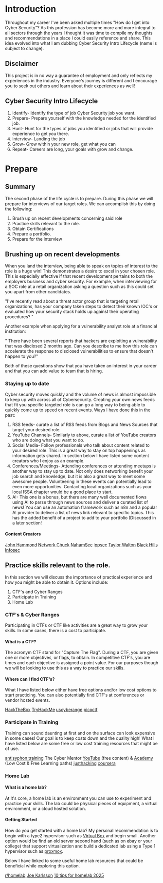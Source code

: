 # Introduction

Throughout my career I've been asked multiple times "How do I get into Cyber Security"? As this profession has become more and more integral to all sectors through the years I thought it was time to compile my thoughts and recommendations in a place I could easily reference and share. This idea evolved into what I am dubbing Cyber Security Intro Lifecycle (name is subject to change). 

## Disclaimer

This project is in no way a guarantee of employment and only reflects my experiences in the industry. Everyone's journey is different and I encourage you to seek out others and learn about their experiences as well! 

## Cyber Security Intro Lifecycle

1. Identify- Identify the type of job Cyber Security job you want.
2. Prepare- Prepare yourself with the knowledge needed for the identified job.
3. Hunt- Hunt for the types of jobs you identified or jobs that will provide experience to get you there. 
4. Interview- Landing the job
5. Grow- Grow within your new role, get what you can
6. Repeat- Careers are long, your goals with grow and change.

# Prepare

## Summary

The second phase of the life cycle is to prepare. During this phase we will prepare for interviews of our target roles. We can accomplish this by doing the following:

1. Brush up on recent developments concerning said role
2. Practice skills relevant to the role.
3. Obtain Certifications
4. Prepare a portfolio.
5. Prepare for the interview
## Brushing up on recent developments

When you land the interview, being able to speak on topics of interest to the role is a huge win! This demonstrates a desire to excel in your chosen role. This is especially effective if that recent development pertains to both the employers business and cyber security. For example, when interviewing for a SOC role at a retail organization asking a question such as this could set you apart from other candidates.

"I've recently read about a threat actor group that is targeting retail organizations, has your company taken steps to detect their known IOC's or evaluated how your security stack holds up against their operating procedures? "

Another example when applying for a vulnerability analyst role at a financial institution: 

" There have been several reports that hackers are exploiting a vulnerability that was disclosed 2 months ago. Can you describe to me how this role can accelerate the response to disclosed vulnerabilities to ensure that doesn't happen to you?"

Both of these questions show that you have taken an interest in your career and that you can add value to team that is hiring.

### Staying up to date

Cyber security moves quickly and the volume of news is almost impossible to keep up with across all of Cybersecurity. Creating your own news feeds that fit you specific targeted role is can go a long way to being able to quickly come up to speed on recent events. Ways I have done this in the past:

1. RSS feeds- curate a list of RSS feeds from Blogs and News Sources that target your desired role.
2. YouTube Channels- Similarly to above, curate a list of YouTube creators who are doing what you want to do. 
3. Social Media- Follow professionals who talk about content related to your desired role. This is a great way to stay on top happenings as information gets shared. In section below I have listed some content creators who I enjoy as an example. 
4. Conferences/Meetings- Attending conferences or attending meetups is another way to stay up to date. Not only does networking benefit your job search and knowledge, but it is also a great way to meet some awesome people. Volunteering in these events can potentially lead to even more opportunities. Contacting local organizations such as your local ISSA chapter would be a good place to start.
5. AI- This one is a bonus, but there are many well documented flows using AI to parse through news sources and deliver a curated list of news! You can use an automation framework such as n8n and a popular AI provider to deliver a list of news link relevant to specific topics. This has the added benefit of a project to add to your portfolio (Discussed in a later section!
#### Content Creators

[John Hammond](https://johnhammond.llc/links)
[Network Chuck](https://www.youtube.com/@NetworkChuck)
[NahamSec](https://www.youtube.com/@NahamSec)
[ippsec](https://ippsec.rocks/?#)
[Taylor Walton](https://www.youtube.com/@taylorwalton_socfortress)
[Black Hills Infosec](https://www.youtube.com/@BlackHillsInformationSecurity/videos)


## Practice skills relevant to the role.

In this section we will discuss the importance of practical experience and how you might be able to obtain it. Options include:
1. CTF's and Cyber Ranges
2. Participate in Training
3. Home Lab

### CTF's & Cyber Ranges

Participating in CTFs or CTF like activities are a great way to grow your skills. In some cases, there is a cost to participate.

#### What is a CTF?

The acronym CTF stand for "Capture The Flag". During a CTF, you are given one or more objectives, or flags, to obtain. In competitive CTF's, you are times and each objective is assigned a point value. For our purposes though we will be looking to use this as a way to practice our skills.

#### Where can I find CTF's?

What I have listed below either have free options and/or low cost options to start practicing. You can also potentially find CTF's at conferences or vendor hosted events. 

[HackTheBox](https://www.hackthebox.com/)
[TryHackMe](https://tryhackme.com/)
[uscyberange](https://www.uscyberrange.org/pricing/)
[picoctf](https://picoctf.org/)


### Participate in Training

Training can sound daunting at first and on the surface can look expensive in some cases! Our goal is to keep costs down and the quality high! What I have listed below are some free or low cost training resources that might be of use.

[antisyphon training](https://www.antisyphontraining.com/pay-forward-what-you-can/)
The Cyber Mentor [YouTube](https://www.youtube.com/@TCMSecurityAcademy) (free content) & [Academy](https://academy.tcm-sec.com/) (Low Cost & Free Learning paths)
[justhacking](https://www.justhacking.com/)
[coursera](https://www.coursera.org/)

### Home Lab

#### What is a home lab?

At it's core, a home lab is an environment you can use to experiment and practice your skills. The lab could be physical pieces of equipment, a virtual environment, or a cloud hosted solution. 

#### Getting Started

How do you get started with a home lab? My personal recommendation is to begin with a type2 hypervisor such as [Virtual Box](https://www.virtualbox.org/) and begin small. Another option would be find an old server second hand (such as on ebay or your college) that support virtualization and build a dedicated lab using a Type 1 hypervisor such as [proxmox](https://proxmox.com/en/).

Below I have linked to some useful home lab resources that could be beneficial while exploring this option.

[r/homelab](https://www.reddit.com/r/homelab/comments/15jt90s/new_rhomelab_users_start_here/)
[Joe Karlsson](https://www.joekarlsson.com/2023/09/how-to-get-started-building-a-homelab-server-in-2024/)
[10 tips for homelab 2025](https://www.youtube.com/watch?v=Y7yaDAnD_xc)